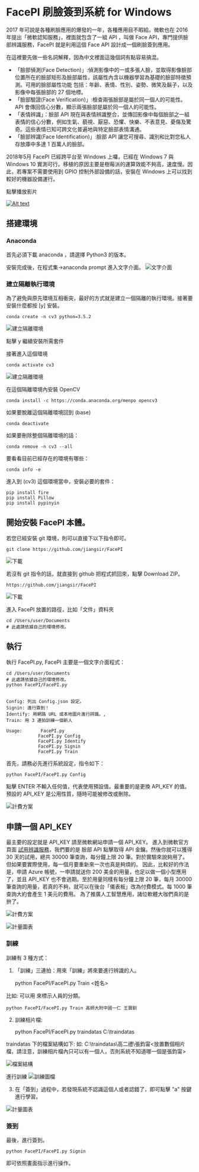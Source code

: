 FacePI 刷臉簽到系統 for Windows
====================

2017 年可說是各種刷臉應用的爆發的一年，各種應用目不暇給。微軟也在 2016 年提出「微軟認知服務」，裡面就包含了一組 API ，叫做 Face API，專門提供臉部辨識服務，FacePI 就是利用這個 Face API 設計成一個刷臉簽到應用。

在這裡要先做一些名詞解釋，因為中文裡面這幾個詞有點容易搞混。
* 「臉部偵測(Face Detection)」:偵測影像中的一或多張人臉，並取得影像臉部位置所在的臉部矩形及臉部屬性，該屬性內含以機器學習為基礎的臉部特徵預測。可用的臉部屬性功能 包括：年齡、表情、性別、姿勢、微笑及鬍子，以及影像中每張臉部的 27 個地標。
* 「臉部驗證(Face Verification)」:檢查兩張臉部是屬於同一個人的可能性。API 會傳回信心分數，顯示兩張臉部是屬於同一個人的可能性。
* 「表情辨識」：臉部 API 現在與表情辨識整合，並傳回影像中每個臉部之一組表情的信心分數，例如生氣、藐視、厭惡、恐懼、快樂、不表意見、憂傷及驚奇。這些表情已知可跨文化普遍地與特定臉部表情溝通。
* 「臉部辨識(Face Identification)」:臉部 API 讓您可搜尋、識別和比對您私人存放庫中多達 1 百萬人的臉部。

2018年5月 FacePI 已經跨平台至 Windows 上囉，已經在 Windows 7 與 Windows 10 實測可行。移植的原因主要是樹莓派的運算效能不夠高，速度慢。因此，若專案不需要使用到 GPIO 控制外部設備的話，安裝在 Windows 上可以找到較好的機器設備運行。

點擊播放影片

[![Alt text](https://i.ytimg.com/vi/ORVNkod06pU/hqdefault.jpg)](https://youtu.be/ORVNkod06pU)


## 搭建環境

### Anaconda
首先必須下載 anaconda ，請選擇 Python3 的版本。

安裝完成後，在程式集->anaconda prompt 進入文字介面。
![文字介面](data/prompt.PNG)

### 建立隔離執行環境
為了避免與原先環境互相衝突，最好的方式就是建立一個隔離的執行環境。接著要安裝什麼都按 [y] 安裝。
    
    conda create -n cv3 python=3.5.2

![建立隔離環境](data/createCV3.PNG)

點擊 y 繼續安裝所需套件

接著進入這個環境

    conda activate cv3

![建立隔離環境](data/cv3.PNG)

在這個隔離環境內安裝 OpenCV

    conda install -c https://conda.anaconda.org/menpo opencv3

如果要脫離這個隔離環境回到 (base)

    conda deactivate

如果要刪除整個隔離環境的話：

    conda remove -n cv3 --all

要看看目前已經存在的環境有哪些：

    conda info -e

進入到 (cv3) 這個環境當中，安裝必要的套件：

    pip install fire 
    pip install Pillow 
    pip install pypinyin

## 開始安裝 FacePI 本體。

若您已經安裝 git 環境，則可以直接下以下指令即可。

    git clone https://github.com/jiangsir/FacePI

![下載](data/gitclone.PNG)


若沒有 git 指令的話，就直接到 github 把程式抓回來，點擊 Download ZIP。

    https://github.com/jiangsir/FacePI

![下載](data/download.PNG)

進入 FacePI 放置的路徑，比如「文件」資料夾

    cd /Users/user/Documents
    # 此處請依據自己的環境修改。 
    


## 執行
執行 FacePI.py, FacePI 主要是一個文字介面程式：


    cd /Users/user/Documents
    # 此處請依據自己的環境修改。 
    python FacePI/FacePI.py


    Config: 列出 Config.json 設定。
    Signin: 進行簽到！
    Identify: 用網路 URL 或本地圖片進行辨識。,
    Train: 用 3 連拍訓練一個新人

    Usage:       FacePI.py 
                FacePI.py Config
                FacePI.py Identify
                FacePI.py Signin
                FacePI.py Train


首先，請務必先進行系統設定，指令如下：

    python FacePI/FacePI.py Config

點擊 ENTER 不輸入任何值，代表使用預設值。最重要的是更換 API_KEY 的值。預設的 API_KEY 是公用性質，隨時可能被修改或刪除。

![計費方案](data/config.PNG)


## 申請一個 API_KEY

最主要的設定就是 API_KEY 請至微軟網站申請一個 API_KEY。
進入到微軟官方頁面 [試用辨識服務](https://azure.microsoft.com/zh-tw/try/cognitive-services/?api=face-api)，我們要的是 臉部 API 點擊取得 API 金鑰。然後你就可以獲得 30 天的試用，總共 30000 筆查詢，每分鐘上限 20 筆。對於實驗來說夠用了。但如果要實際使用，每一個月要重新來一次也真是夠煩的。
因此，比較好的作法是，申請 Azure 帳號，一申請就送你 200 美金的用量，也足以做一個小型應用了，並且 API_KEY 也不會過期。至於用量同樣有每分鐘上限 20 筆，每月 30000 筆查詢的用量，若真的不夠，就可以在後台「儀表板」改為付費模式。每 1000 筆查詢大約會產生 1 美元的費用。
為了推廣人工智慧應用，諸位軟體大咖們真的是拚了。

![計費方案](data/F0S0.png)


![計量圖表](data/jiliang.png)

### 訓練
訓練有 3 種方式：
1. 「訓練」三連拍：用來「訓練」將來要進行辨識的人。

    python FacePI/FacePI.py Train <userData> <姓名>

比如: 可以用 <userData> 來標示人員的分類。

    python FacePI/FacePI.py Train 高師大附中國一仁 王寶釧

2. 訓練相片檔:

    python FacePI/FacePI.py traindatas C:\traindatas

traindatas 下的檔案結構如下:
如: C:\traindatas\高二禮\張鈞甯\<放置數個相片檔，請注意，訓練相片檔內只可以有一個人，否則系統不知道哪一個是張鈞甯>

![檔案結構](data/traindatas_2.PNG)

進行訓練
![訓練圖檔](data/traindatas.PNG)




3. 在「簽到」過程中，若發現系統不認識這個人或者認錯了，即可點擊 "a" 按鍵進行學習。

![計量圖表](data/addperson.PNG)


### 簽到
最後，進行簽到。

    python FacePI/FacePI.py Signin

即可依照畫面指示進行操作。
